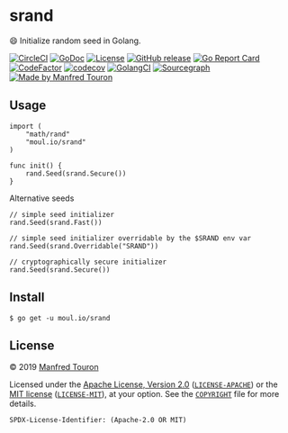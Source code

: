 # srand

:smile: Initialize random seed in Golang.

[![CircleCI](https://circleci.com/gh/moul/srand.svg?style=shield)](https://circleci.com/gh/moul/srand)
[![GoDoc](https://img.shields.io/static/v1?label=godoc&message=reference&color=blue)](https://pkg.go.dev/moul.io/srand)
[![License](https://img.shields.io/badge/license-Apache--2.0%20%2F%20MIT-%2397ca00.svg)](https://github.com/moul/srand/blob/master/COPYRIGHT)
[![GitHub release](https://img.shields.io/github/release/moul/srand.svg)](https://github.com/moul/srand/releases)
[![Go Report Card](https://goreportcard.com/badge/moul.io/srand)](https://goreportcard.com/report/moul.io/srand)
[![CodeFactor](https://www.codefactor.io/repository/github/moul/srand/badge)](https://www.codefactor.io/repository/github/moul/srand)
[![codecov](https://codecov.io/gh/moul/srand/branch/master/graph/badge.svg)](https://codecov.io/gh/moul/srand)
[![GolangCI](https://golangci.com/badges/github.com/moul/srand.svg)](https://golangci.com/r/github.com/moul/srand)
[![Sourcegraph](https://sourcegraph.com/github.com/moul/srand/-/badge.svg)](https://sourcegraph.com/github.com/moul/srand?badge)
[![Made by Manfred Touron](https://img.shields.io/badge/made%20by-Manfred%20Touron-blue.svg?style=flat)](https://manfred.life/)


## Usage

```golang
import (
    "math/rand"
    "moul.io/srand"
)

func init() {
    rand.Seed(srand.Secure())
}
```

Alternative seeds

```golang
// simple seed initializer
rand.Seed(srand.Fast())

// simple seed initializer overridable by the $SRAND env var
rand.Seed(srand.Overridable("SRAND"))

// cryptographically secure initializer
rand.Seed(srand.Secure())
```

## Install

```console
$ go get -u moul.io/srand
```

## License

© 2019 [Manfred Touron](https://manfred.life)

Licensed under the [Apache License, Version 2.0](https://www.apache.org/licenses/LICENSE-2.0) ([`LICENSE-APACHE`](LICENSE-APACHE)) or the [MIT license](https://opensource.org/licenses/MIT) ([`LICENSE-MIT`](LICENSE-MIT)), at your option. See the [`COPYRIGHT`](COPYRIGHT) file for more details.

`SPDX-License-Identifier: (Apache-2.0 OR MIT)`
